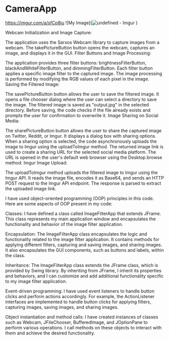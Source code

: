 # CameraApp

https://imgur.com/a/sfCp8iu
![My Image](![undefined - Imgur](https://github.com/FarahBebs/CameraApp/assets/95434104/ffc2d68b-1050-4d22-9aeb-bfe5a271488c)
)

Webcam Initialization and Image Capture:

The application uses the Sarxos Webcam library to capture images from a webcam.
The takePictureButton button opens the webcam, captures an image, and displays it in the GUI.
Filter Buttons and Image Processing:

The application provides three filter buttons: brightnessFilterButton, blackAndWhiteFilterButton, and dimmingFilterButton.
Each filter button applies a specific image filter to the captured image.
The image processing is performed by modifying the RGB values of each pixel in the image.
Saving the Filtered Image:

The savePictureButton button allows the user to save the filtered image.
It opens a file chooser dialog where the user can select a directory to save the image.
The filtered image is saved as "output.jpg" in the selected directory.
Before saving, the code checks if the file already exists and prompts the user for confirmation to overwrite it.
Image Sharing on Social Media:

The sharePictureButton button allows the user to share the captured image on Twitter, Reddit, or Imgur.
It displays a dialog box with sharing options.
When a sharing option is selected, the code asynchronously uploads the image to Imgur using the uploadToImgur method.
The returned image link is used to create a sharing URL for the selected social media platform.
The URL is opened in the user's default web browser using the Desktop.browse method.
Imgur Image Upload:

The uploadToImgur method uploads the filtered image to Imgur using the Imgur API.
It reads the image file, encodes it as Base64, and sends an HTTP POST request to the Imgur API endpoint.
The response is parsed to extract the uploaded image link.


 I have used object-oriented programming (OOP) principles in this code. Here are some aspects of OOP present in my code:

Classes: I have defined a class called ImageFilterApp that extends JFrame. This class represents my main application window and encapsulates the functionality and behavior of the image filter application.

Encapsulation: The ImageFilterApp class encapsulates the logic and functionality related to the image filter application. It contains methods for applying different filters, capturing and saving images, and sharing images. It also encapsulates the GUI components, such as buttons and labels, within the class.

Inheritance: The ImageFilterApp class extends the JFrame class, which is provided by Swing library. By inheriting from JFrame, I inherit its properties and behaviors, and I can customize and add additional functionality specific to my image filter application.

Event-driven programming: I have used event listeners to handle button clicks and perform actions accordingly. For example, the ActionListener interfaces are implemented to handle button clicks for applying filters, capturing images, saving images, and sharing images.

Object instantiation and method calls: I have created instances of classes such as Webcam, JFileChooser, BufferedImage, and JOptionPane to perform various operations. I call methods on these objects to interact with them and achieve the desired functionality.
